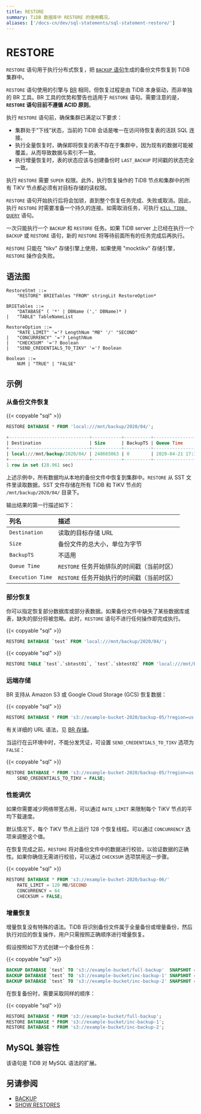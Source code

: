 ```yaml
---
title: RESTORE
summary: TiDB 数据库中 RESTORE 的使用概况。
aliases: ['/docs-cn/dev/sql-statements/sql-statement-restore/']
---
```


# RESTORE

`RESTORE` 语句用于执行分布式恢复，把 [`BACKUP` 语句](/sql-statements/sql-statement-backup.md)生成的备份文件恢复到 TiDB 集群中。

`RESTORE` 语句使用的引擎与 [BR](/br/backup-and-restore-use-cases.md) 相同，但恢复过程是由 TiDB 本身驱动，而非单独的 BR 工具。BR 工具的优势和警告也适用于 `RESTORE` 语句。需要注意的是，**`RESTORE` 语句目前不遵循 ACID 原则**。

执行 `RESTORE` 语句前，确保集群已满足以下要求：

* 集群处于“下线”状态，当前的 TiDB 会话是唯一在访问待恢复表的活跃 SQL 连接。
* 执行全量恢复时，确保即将恢复的表不存在于集群中，因为现有的数据可能被覆盖，从而导致数据与索引不一致。
* 执行增量恢复时，表的状态应该与创建备份时 `LAST_BACKUP` 时间戳的状态完全一致。

执行 `RESTORE` 需要 `SUPER` 权限。此外，执行恢复操作的 TiDB 节点和集群中的所有 TiKV 节点都必须有对目标存储的读权限。

`RESTORE` 语句开始执行后将会加锁，直到整个恢复任务完成、失败或取消。因此，执行 `RESTORE` 时需要准备一个持久的连接。如需取消任务，可执行 [`KILL TIDB QUERY`](/sql-statements/sql-statement-kill.md) 语句。

一次只能执行一个 `BACKUP` 和 `RESTORE` 任务。如果 TiDB server 上已经在执行一个 `BACKUP` 或 `RESTORE` 语句，新的 `RESTORE` 将等待前面所有的任务完成后再执行。

`RESTORE` 只能在 "tikv" 存储引擎上使用，如果使用 "mocktikv" 存储引擎，`RESTORE` 操作会失败。

## 语法图

```ebnf+diagram
RestoreStmt ::=
    "RESTORE" BRIETables "FROM" stringLit RestoreOption*

BRIETables ::=
    "DATABASE" ( '*' | DBName (',' DBName)* )
|   "TABLE" TableNameList

RestoreOption ::=
    "RATE_LIMIT" '='? LengthNum "MB" '/' "SECOND"
|   "CONCURRENCY" '='? LengthNum
|   "CHECKSUM" '='? Boolean
|   "SEND_CREDENTIALS_TO_TIKV" '='? Boolean

Boolean ::=
    NUM | "TRUE" | "FALSE"
```

## 示例

### 从备份文件恢复

{{< copyable "sql" >}}

```sql
RESTORE DATABASE * FROM 'local:///mnt/backup/2020/04/';
```

```sql
+------------------------------+-----------+----------+---------------------+---------------------+
| Destination                  | Size      | BackupTS | Queue Time          | Execution Time      |
+------------------------------+-----------+----------+---------------------+---------------------+
| local:///mnt/backup/2020/04/ | 248665063 | 0        | 2020-04-21 17:16:55 | 2020-04-21 17:16:55 |
+------------------------------+-----------+----------+---------------------+---------------------+
1 row in set (28.961 sec)
```

上述示例中，所有数据均从本地的备份文件中恢复到集群中。`RESTORE` 从 SST 文件里读取数据，SST 文件存储在所有 TiDB 和 TiKV 节点的 `/mnt/backup/2020/04/` 目录下。

输出结果的第一行描述如下：

| 列名 | 描述 |
| :-------- | :--------- |
| `Destination` | 读取的目标存储 URL |
| `Size` |  备份文件的总大小，单位为字节 |
| `BackupTS` | 不适用 |
| `Queue Time` | `RESTORE` 任务开始排队的时间戳（当前时区） |
| `Execution Time` | `RESTORE` 任务开始执行的时间戳（当前时区） |

### 部分恢复

你可以指定恢复部分数据库或部分表数据。如果备份文件中缺失了某些数据库或表，缺失的部分将被忽略。此时，`RESTORE` 语句不进行任何操作即完成执行。

{{< copyable "sql" >}}

```sql
RESTORE DATABASE `test` FROM 'local:///mnt/backup/2020/04/';
```

{{< copyable "sql" >}}

```sql
RESTORE TABLE `test`.`sbtest01`, `test`.`sbtest02` FROM 'local:///mnt/backup/2020/04/';
```

### 远端存储

BR 支持从 Amazon S3 或 Google Cloud Storage (GCS) 恢复数据：

{{< copyable "sql" >}}

```sql
RESTORE DATABASE * FROM 's3://example-bucket-2020/backup-05/?region=us-west-2';
```

有关详细的 URL 语法，见 [BR 存储](/br/backup-and-restore-storages.md)。

当运行在云环境中时，不能分发凭证，可设置 `SEND_CREDENTIALS_TO_TIKV` 选项为 `FALSE`：

{{< copyable "sql" >}}

```sql
RESTORE DATABASE * FROM 's3://example-bucket-2020/backup-05/?region=us-west-2'
    SEND_CREDENTIALS_TO_TIKV = FALSE;
```

### 性能调优

如果你需要减少网络带宽占用，可以通过 `RATE_LIMIT` 来限制每个 TiKV 节点的平均下载速度。

默认情况下，每个 TiKV 节点上运行 128 个恢复线程。可以通过 `CONCURRENCY` 选项来调整这个值。

在恢复完成之前，`RESTORE` 将对备份文件中的数据进行校验，以验证数据的正确性。如果你确信无需进行校验，可以通过 `CHECKSUM` 选项禁用这一步骤。

{{< copyable "sql" >}}

```sql
RESTORE DATABASE * FROM 's3://example-bucket-2020/backup-06/'
    RATE_LIMIT = 120 MB/SECOND
    CONCURRENCY = 64
    CHECKSUM = FALSE;
```

### 增量恢复

增量恢复没有特殊的语法。TiDB 将识别备份文件属于全量备份或增量备份，然后执行对应的恢复操作，用户只需按照正确顺序进行增量恢复。

假设按照如下方式创建一个备份任务：

{{< copyable "sql" >}}

```sql
BACKUP DATABASE `test` TO 's3://example-bucket/full-backup'  SNAPSHOT = 413612900352000;
BACKUP DATABASE `test` TO 's3://example-bucket/inc-backup-1' SNAPSHOT = 414971854848000 LAST_BACKUP = 413612900352000;
BACKUP DATABASE `test` TO 's3://example-bucket/inc-backup-2' SNAPSHOT = 416353458585600 LAST_BACKUP = 414971854848000;
```

在恢复备份时，需要采取同样的顺序：

{{< copyable "sql" >}}

```sql
RESTORE DATABASE * FROM 's3://example-bucket/full-backup';
RESTORE DATABASE * FROM 's3://example-bucket/inc-backup-1';
RESTORE DATABASE * FROM 's3://example-bucket/inc-backup-2';
```

## MySQL 兼容性

该语句是 TiDB 对 MySQL 语法的扩展。

## 另请参阅

* [BACKUP](/sql-statements/sql-statement-backup.md)
* [SHOW RESTORES](/sql-statements/sql-statement-show-backups.md)
